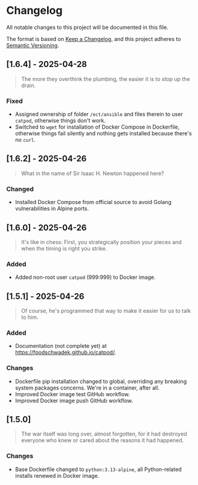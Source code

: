 # Changelog

All notable changes to this project will be documented in this file.

The format is based on [Keep a Changelog](https://keepachangelog.com/en/1.1.0/),
and this project adheres to [Semantic Versioning](https://semver.org/spec/v2.0.0.html).

## [1.6.4] - 2025-04-28

> The more they overthink the plumbing, the easier it is to stop up the drain.

### Fixed

- Assigned ownership of folder `/ect/ansible` and files therein to user `catpod`, otherwise things don't work.
- Switched to `wget` for installation of Docker Compose in Dockerfile, otherwise things fail silently and nothing gets installed because there's no `curl`.

## [1.6.2] - 2025-04-26

> What in the name of Sir Isaac H. Newton happened here?

### Changed

- Installed Docker Compose from official source to avoid Golang vulnerabilities in Alpine ports.

## [1.6.0] - 2025-04-26

> It's like in chess: First, you strategically position your pieces and when the timing is right you strike.

### Added

- Added non-root user `catpod` (999:999) to Docker image.

## [1.5.1] - 2025-04-26

> Of course, he's programmed that way to make it easier for us to talk to him.

### Added

- Documentation (not complete yet) at https://fpodschwadek.github.io/catpod/.

### Changes

- Dockerfile pip installation changed to global, overriding any breaking system packages concerns. We're in a container, after all.
- Improved Docker image test GitHub workflow.
- Improved Docker image push GitHub workflow.

## [1.5.0]

> The war itself was long over, almost forgotten, for it had destroyed everyone who knew or cared about the reasons it had happened.

### Changes

- Base Dockerfile changed to `python:3.13-alpine`, all Python-related installs renewed in Docker image.
